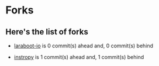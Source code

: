 # Forks
## Here's the list of forks
- [laraboot-io](https://avatars.githubusercontent.com/u/70529890?v=4) is 0 commit(s) ahead and, 0 commit(s) behind
 
- [instropy](https://avatars.githubusercontent.com/u/1163931?v=4) is 1 commit(s) ahead and, 1 commit(s) behind
 
